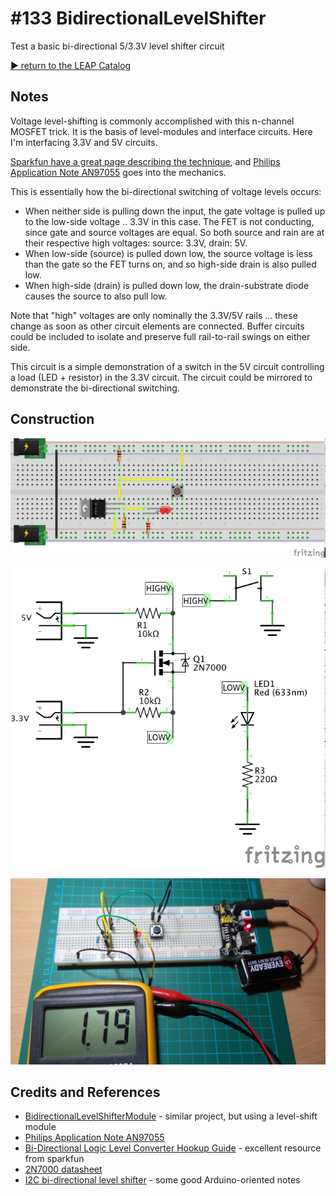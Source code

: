 # #133 BidirectionalLevelShifter

Test a basic bi-directional 5/3.3V level shifter circuit


[:arrow_forward: return to the LEAP Catalog](http://leap.tardate.com)

## Notes

Voltage level-shifting is commonly accomplished with this n-channel MOSFET trick.
It is the basis of level-modules and interface circuits. Here I'm interfacing 3.3V and 5V circuits.

[Sparkfun have a great page describing the technique](https://learn.sparkfun.com/tutorials/bi-directional-logic-level-converter-hookup-guide), and [Philips Application Note AN97055](http://cdn.sparkfun.com/tutorialimages/BD-LogicLevelConverter/an97055.pdf)
goes into the mechanics.

This is essentially how the bi-directional switching of voltage levels occurs:
* When neither side is pulling down the input, the gate voltage is pulled up to the low-side voltage .. 3.3V in this case. The FET is not conducting, since gate and source voltages are equal. So both source and rain are at their respective high voltages: source: 3.3V, drain: 5V.
* When low-side (source) is pulled down low, the source voltage is less than the gate so the FET turns on, and so high-side drain is also pulled low.
* When high-side (drain) is pulled down low, the drain-substrate diode causes the source to also pull low.

Note that "high" voltages are only nominally the 3.3V/5V rails ... these change as soon as other circuit elements are connected. Buffer circuits could be included to isolate and preserve full rail-to-rail swings on either side.

This circuit is a simple demonstration of a switch in the 5V circuit controlling a load (LED + resistor) in the 3.3V circuit. The circuit could be mirrored to demonstrate the bi-directional switching.

## Construction

![Breadboard](./assets/BidirectionalLevelShifter_bb.jpg?raw=true)

![The Schematic](./assets/BidirectionalLevelShifter_schematic.jpg?raw=true)

![The Build](./assets/BidirectionalLevelShifter_build.jpg?raw=true)

## Credits and References
* [BidirectionalLevelShifterModule](../BidirectionalLevelShifterModule) - similar project, but using a level-shift module
* [Philips Application Note AN97055](http://cdn.sparkfun.com/tutorialimages/BD-LogicLevelConverter/an97055.pdf)
* [Bi-Directional Logic Level Converter Hookup Guide](https://learn.sparkfun.com/tutorials/bi-directional-logic-level-converter-hookup-guide) - excellent resource from sparkfun
* [2N7000 datasheet](http://www.futurlec.com/Transistors/2N7000.shtml)
* [I2C bi-directional level shifter](http://playground.arduino.cc/Main/I2CBi-directionalLevelShifter) - some good Arduino-oriented notes
